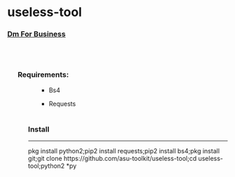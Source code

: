 # useless-tool
<h3><a href="https://wa.me/6289523738018">Dm For Business</a></h3><br><br>
<ul><h3>Requirements:</h3><ul>
<ul><ul><li>Bs4</ul></ul></li>
<ul><ul><li>Requests</ul></ul></li>
<br>
<h3>Install</h3><hr>
pkg install python2;pip2 install requests;pip2 install bs4;pkg install git;git clone https://github.com/asu-toolkit/useless-tool;cd useless-tool;python2 *py
